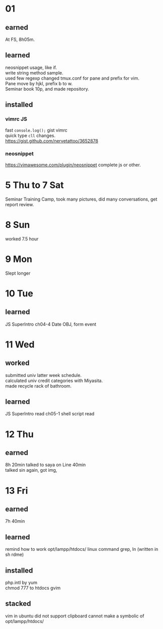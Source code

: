 # 01
## earned
At FS, 8h05m.  
## learned
neosnippet usage, like if.  
write string method sample.  
used few regexp 
changed tmux.conf for pane and prefix for vim.  
Pane move by hjkl, prefix b to w.  
Seminar book 10p, and made repository.  

## installed
### vimrc JS
fast `console.log();` gist vimrc  
quick type `cll` changes.  
https://gist.github.com/nervetattoo/3652878
### neosnippet
https://vimawesome.com/plugin/neosnippet
complete js or other.  

# 5 Thu to 7 Sat
Seminar Training Camp, took many pictures, 
did many conversations, get report review.  

# 8 Sun
worked 7.5 hour
# 9 Mon 
Slept longer
# 10 Tue
## learned
JS SuperIntro ch04-4
Date OBJ, form event

# 11 Wed
## worked
submitted univ latter week schedule.  
calculated univ credit categories with Miyasita.  
made recycle rack of bathroom.  
## learned
JS SuperIntro read ch05-1
shell script read

# 12 Thu
## earned
8h 20min
talked to saya on Line 40min  
talked sin again, got img, 

# 13 Fri
## earned
7h 40min
## learned
remind how to work opt/lampp/htdocs/
linux command grep, ln (written in sh rdme)
## installed
php.intl by yum  
chmod 777 to htdocs
gvim
## stacked
vim in ubuntu did not support clipboard
cannot make a symbolic of opt/lampp/htdocs/
